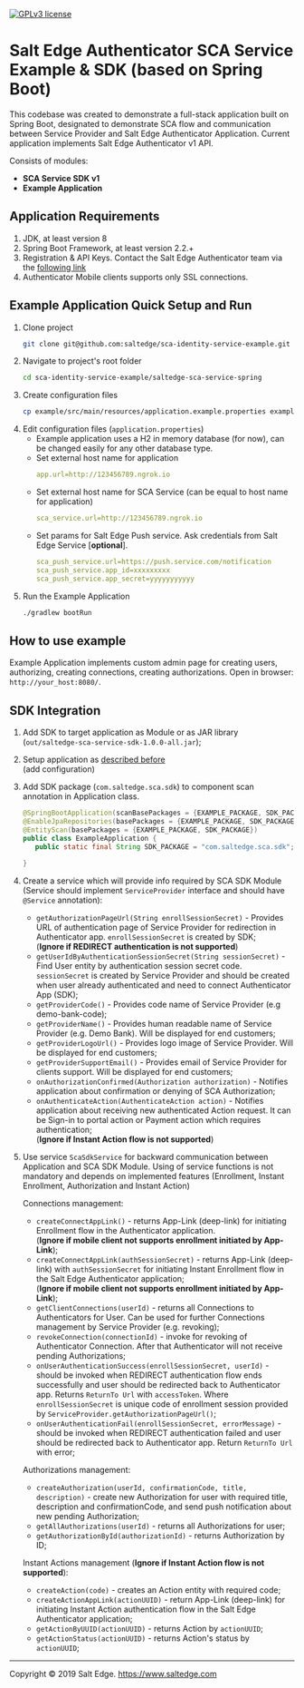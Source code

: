 [![GPLv3 license](https://img.shields.io/badge/License-GPLv3-blue.svg)](http://perso.crans.org/besson/LICENSE.html)
# Salt Edge Authenticator SCA Service Example & SDK (based on Spring Boot)

This codebase was created to demonstrate a full-stack application built on Spring Boot, 
designated to demonstrate SCA flow and communication between Service Provider and Salt Edge Authenticator Application. 
Current application implements Salt Edge Authenticator v1 API.  

Consists of modules:
* **SCA Service SDK v1**
* **Example Application**

## Application Requirements

1. JDK, at least version 8 
1. Spring Boot Framework, at least version 2.2.+
1. Registration & API Keys. Contact the Salt Edge Authenticator team via the [following link](https://www.saltedge.com/pages/contact_support)   
1. Authenticator Mobile clients supports only SSL connections.

## Example Application Quick Setup and Run
  
1. Clone project
    ```bash
    git clone git@github.com:saltedge/sca-identity-service-example.git
    ```
1. Navigate to project's root folder
    ```bash
    cd sca-identity-service-example/saltedge-sca-service-spring
    ```
1. Create configuration files
    ```bash
    cp example/src/main/resources/application.example.properties example/src/main/resources/application.properties
    ```  
1. Edit configuration files (`application.properties`)  
    * Example application uses a H2 in memory database (for now), can be changed easily for any other database type.
    * Set external host name for application
      ```yaml
      app.url=http://123456789.ngrok.io
      ```
    * Set external host name for SCA Service (can be equal to host name for application) 
      ```yaml
      sca_service.url=http://123456789.ngrok.io
      ```
    * Set params for Salt Edge Push service. Ask credentials from Salt Edge Service [**optional**].
      ```yaml
      sca_push_service.url=https://push.service.com/notification
      sca_push_service.app_id=xxxxxxxxx
      sca_push_service.app_secret=yyyyyyyyyyy
      ``` 
1. Run the Example Application
    ```bash
    ./gradlew bootRun
    ```  
      
## How to use example
  
  Example Application implements custom admin page for creating users, authorizing, creating connections, creating authorizations. Open in browser: `http://your_host:8080/`.  
  
  
## SDK Integration

1. Add SDK to target application as Module or as JAR library (`out/saltedge-sca-service-sdk-1.0.0-all.jar`);
1. Setup application as [described before](#example-application-quick-setup)  
  (add configuration)
1. Add SDK package (`com.saltedge.sca.sdk`) to component scan annotation in Application class.
    ```java
    @SpringBootApplication(scanBasePackages = {EXAMPLE_PACKAGE, SDK_PACKAGE})
    @EnableJpaRepositories(basePackages = {EXAMPLE_PACKAGE, SDK_PACKAGE})
    @EntityScan(basePackages = {EXAMPLE_PACKAGE, SDK_PACKAGE})
    public class ExampleApplication {
       public static final String SDK_PACKAGE = "com.saltedge.sca.sdk";
       
    }
    ```
1. Create a service which will provide info required by SCA SDK Module (Service should implement `ServiceProvider` interface and should have `@Service` annotation):  
    * `getAuthorizationPageUrl(String enrollSessionSecret)` - Provides URL of authentication page of Service Provider for redirection in Authenticator app. `enrollSessionSecret` is created by SDK;  
    (**Ignore if REDIRECT authentication is not supported**)  
    * `getUserIdByAuthenticationSessionSecret(String sessionSecret)` - Find User entity by authentication session secret code. `sessionSecret` is created by Service Provider and should be created when user already authenticated and need to connect Authenticator App (SDK);  
    * `getProviderCode()` - Provides code name of Service Provider (e.g demo-bank-code);  
    * `getProviderName()` - Provides human readable name of Service Provider (e.g. Demo Bank). Will be displayed for end customers;  
    * `getProviderLogoUrl()` - Provides logo image of Service Provider. Will be displayed for end customers;  
    * `getProviderSupportEmail()` - Provides email of Service Provider for clients support. Will be displayed for end customers;  
    * `onAuthorizationConfirmed(Authorization authorization)` - Notifies application about confirmation or denying of SCA Authorization;  
    * `onAuthenticateAction(AuthenticateAction action)` - Notifies application about receiving new authenticated Action request. It can be Sign-in to portal action or Payment action which requires authentication;  
    (**Ignore if Instant Action flow is not supported**)   
    
1. Use service `ScaSdkService` for backward communication between Application and SCA SDK Module. Using of service functions is not mandatory and depends on implemented features (Enrollment, Instant Enrollment, Authorization and Instant Action)
    
    Connections management:   
    * `createConnectAppLink()` - returns App-Link (deep-link) for initiating Enrollment flow in the Authenticator application.    
    (**Ignore if mobile client not supports enrollment initiated by App-Link**);  
    * `createConnectAppLink(authSessionSecret)` - returns App-Link (deep-link) with `authSessionSecret` for initiating Instant Enrollment flow in the Salt Edge Authenticator application;  
    (**Ignore if mobile client not supports enrollment initiated by App-Link**);  
    * `getClientConnections(userId)` - returns all Connections to Authenticators for User. Can be used for further Connections management by Service Provider (e.g. revoking);  
    * `revokeConnection(connectionId)` - invoke for revoking of Authenticator Connection. After that Authenticator will not receive pending Authorizations;  
    * `onUserAuthenticationSuccess(enrollSessionSecret, userId)` - should be invoked when REDIRECT authentication flow ends successfully and user should be redirected back to Authenticator app. Returns `ReturnTo Url` with `accessToken`. Where  `enrollSessionSecret` is unique code of enrollment session provided by `ServiceProvider.getAuthorizationPageUrl()`;  
    * `onUserAuthenticationFail(enrollSessionSecret, errorMessage)` - should be invoked when REDIRECT authentication failed and user should be redirected back to Authenticator app. Return `ReturnTo Url` with error;  
    
    Authorizations management:  
    * `createAuthorization(userId, confirmationCode, title, description)` - create new Authorization for user with required title, description and confirmationCode, and send push notification about new pending Authorization;  
    * `getAllAuthorizations(userId)` - returns all Authorizations for user;  
    * `getAuthorizationById(authorizationId)` - returns Authorization by ID;    
    
    Instant Actions management (**Ignore if Instant Action flow is not supported**):  
    * `createAction(code)` - creates an Action entity with required code;  
    * `createActionAppLink(actionUUID)` - return App-Link (deep-link) for initiating Instant Action authentication flow in the Salt Edge Authenticator application;  
    * `getActionByUUID(actionUUID)` - returns Action by `actionUUID`;  
    * `getActionStatus(actionUUID)` - returns Action's status by `actionUUID`;  
    
 
  
----
Copyright © 2019 Salt Edge. https://www.saltedge.com  
